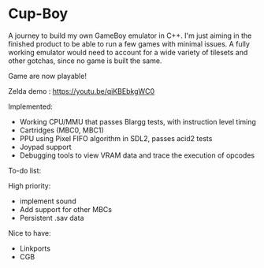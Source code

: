 # Cup-Boy

A journey to build my own GameBoy emulator in C++. I'm just aiming in the finished product to be able to run a few games with minimal issues. A fully working emulator would need to account for a wide variety of tilesets and other gotchas, since no game is built the same.

Game are now playable!

Zelda demo : https://youtu.be/qiKBEbkgWC0

Implemented:
- Working CPU/MMU that passes Blargg tests, with instruction level timing
- Cartridges (MBC0, MBC1)
- PPU using Pixel FIFO algorithm in SDL2, passes acid2 tests
- Joypad support
- Debugging tools to view VRAM data and trace the execution of opcodes

To-do list:

High priority:
- implement sound
- Add support for other MBCs
- Persistent .sav data

Nice to have:
- Linkports
- CGB
